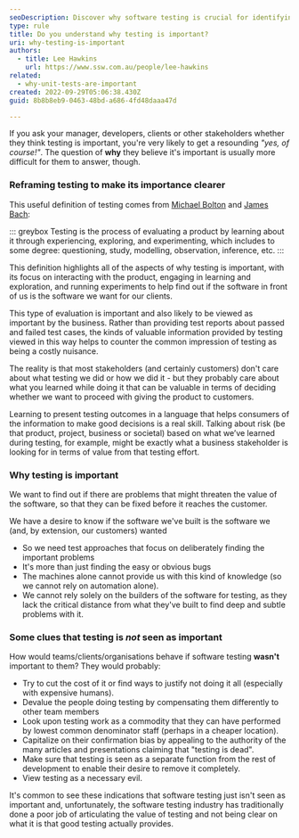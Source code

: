 ```yaml
---
seoDescription: Discover why software testing is crucial for identifying risks and ensuring high-quality outcomes.
type: rule
title: Do you understand why testing is important?
uri: why-testing-is-important
authors:
  - title: Lee Hawkins
    url: https://www.ssw.com.au/people/lee-hawkins
related:
  - why-unit-tests-are-important
created: 2022-09-29T05:06:38.430Z
guid: 8b8b8eb9-0463-48bd-a686-4fd48daaa47d

---
```


If you ask your manager, developers, clients or other stakeholders whether they think testing is important, you're very likely to get a resounding _"yes, of course!"_. The question of **why** they believe it's important is usually more difficult for them to answer, though.

<!--endintro-->

### Reframing testing to make its importance clearer

This useful definition of testing comes from [Michael Bolton](https://developsense.com/index.html) and [James Bach](https://www.satisfice.com/):

::: greybox
Testing is the process of evaluating a product by learning about it through experiencing, exploring, and experimenting, which includes to some degree: questioning, study, modelling, observation, inference, etc.
:::

This definition highlights all of the aspects of why testing is important, with its focus on interacting with the product, engaging in learning and exploration, and running experiments to help find out if the software in front of us is the software we want for our clients.

This type of evaluation is important and also likely to be viewed as important by the business. Rather than providing test reports about passed and failed test cases, the kinds of valuable information provided by testing viewed in this way helps to counter the common impression of testing as being a costly nuisance.

The reality is that most stakeholders (and certainly customers) don't care about what testing we did or how we did it - but they probably care about what you learned while doing it that can be valuable in terms of deciding whether we want to proceed with giving the product to customers.

Learning to present testing outcomes in a language that helps consumers of the information to make good decisions is a real skill. Talking about risk (be that product, project, business or societal) based on what we’ve learned during testing, for example, might be exactly what a business stakeholder is looking for in terms of value from that testing effort.

### Why testing is important

We want to find out if there are problems that might threaten the value of the software, so that they can be fixed before it reaches the customer.

We have a desire to know if the software we've built is the software we (and, by extension, our customers) wanted

* So we need test approaches that focus on deliberately finding the important problems
* It's more than just finding the easy or obvious bugs
* The machines alone cannot provide us with this kind of knowledge (so we cannot rely on automation alone).
* We cannot rely solely on the builders of the software for testing, as they lack the critical distance from what they've built to find deep and subtle problems with it.

### Some clues that testing is _not_ seen as important

How would teams/clients/organisations behave if software testing **wasn't** important to them? They would probably:

* Try to cut the cost of it or find ways to justify not doing it all (especially with expensive humans).
* Devalue the people doing testing by compensating them differently to other team members
* Look upon testing work as a commodity that they can have performed by lowest common denominator staff (perhaps in a cheaper location).
* Capitalize on their confirmation bias by appealing to the authority of the many articles and presentations claiming that "testing is dead".
* Make sure that testing is seen as a separate function from the rest of development to enable their desire to remove it completely.
* View testing as a necessary evil.

It's common to see these indications that software testing just isn't seen as important and, unfortunately, the software testing industry has traditionally done a poor job of articulating the value of testing and not being clear on what it is that good testing actually provides.
